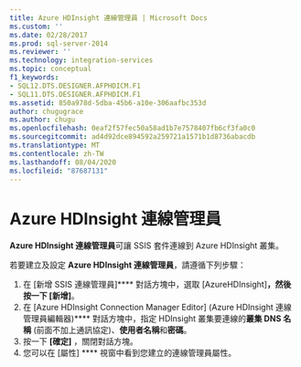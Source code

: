 ```yaml
---
title: Azure HDInsight 連線管理員 | Microsoft Docs
ms.custom: ''
ms.date: 02/28/2017
ms.prod: sql-server-2014
ms.reviewer: ''
ms.technology: integration-services
ms.topic: conceptual
f1_keywords:
- SQL12.DTS.DESIGNER.AFPHDICM.F1
- SQL11.DTS.DESIGNER.AFPHDICM.F1
ms.assetid: 850a978d-5dba-45b6-a10e-306aafbc353d
author: chugugrace
ms.author: chugu
ms.openlocfilehash: 0eaf2f57fec50a58ad1b7e7578407fb6cf3fa0c0
ms.sourcegitcommit: ad4d92dce894592a259721a1571b1d8736abacdb
ms.translationtype: MT
ms.contentlocale: zh-TW
ms.lasthandoff: 08/04/2020
ms.locfileid: "87687131"
---
```

# <a name="azure-hdinsight-connection-manager"></a>Azure HDInsight 連線管理員
**Azure HDInsight 連線管理員**可讓 SSIS 套件連線到 Azure HDInsight 叢集。

若要建立及設定 **Azure HDInsight 連線管理員**，請遵循下列步驟：

1. 在 [新增 SSIS 連線管理員]**** 對話方塊中，選取 [AzureHDInsight]****，然後按一下 [新增]****。
2. 在 [Azure HDInsight Connection Manager Editor] (Azure HDInsight 連線管理員編輯器)**** 對話方塊中，指定 HDInsight 叢集要連線的**叢集 DNS 名稱** (前面不加上通訊協定)、**使用者名稱**和**密碼**。
3. 按一下 **[確定]** ，關閉對話方塊。
4. 您可以在 [屬性] **** 視窗中看到您建立的連線管理員屬性。
